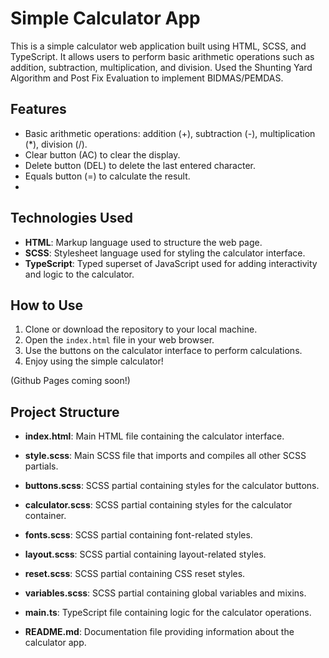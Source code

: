 # Simple Calculator App

This is a simple calculator web application built using HTML, SCSS, and TypeScript. It allows users to perform basic arithmetic operations such as addition, subtraction, multiplication, and division. Used the Shunting Yard Algorithm and Post Fix Evaluation to implement BIDMAS/PEMDAS. 

## Features

- Basic arithmetic operations: addition (+), subtraction (-), multiplication (*), division (/).
- Clear button (AC) to clear the display.
- Delete button (DEL) to delete the last entered character.
- Equals button (=) to calculate the result.
- 
## Technologies Used

- **HTML**: Markup language used to structure the web page.
- **SCSS**: Stylesheet language used for styling the calculator interface.
- **TypeScript**: Typed superset of JavaScript used for adding interactivity and logic to the calculator.

## How to Use

1. Clone or download the repository to your local machine.
2. Open the `index.html` file in your web browser.
3. Use the buttons on the calculator interface to perform calculations.
4. Enjoy using the simple calculator!

(Github Pages coming soon!)

## Project Structure

- **index.html**: Main HTML file containing the calculator interface.
- **style.scss**: Main SCSS file that imports and compiles all other SCSS partials.
- **buttons.scss**: SCSS partial containing styles for the calculator buttons.
- **calculator.scss**: SCSS partial containing styles for the calculator container.
- **fonts.scss**: SCSS partial containing font-related styles.
- **layout.scss**: SCSS partial containing layout-related styles.
- **reset.scss**: SCSS partial containing CSS reset styles.
- **variables.scss**: SCSS partial containing global variables and mixins.
- **main.ts**: TypeScript file containing logic for the calculator operations.
  
- **README.md**: Documentation file providing information about the calculator app.
